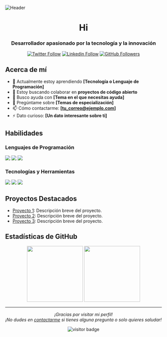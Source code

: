 <!-- Encabezado con imagen de portada -->
![Header](https://yourimageurl.com/header.png)

<h1 align="center">Hi </h1>
<h3 align="center">Desarrollador apasionado por la tecnología y la innovación</h3>

<!-- Badges de redes sociales y tecnologías -->
<p align="center">
  <a href="https://twitter.com/tu_usuario"><img alt="Twitter Follow" src="https://img.shields.io/twitter/follow/tu_usuario?style=social"></a>
  <a href="https://www.linkedin.com/in/tu_usuario/"><img alt="Linkedin Follow" src="https://img.shields.io/badge/LinkedIn-Sígueme-blue?style=social&logo=linkedin"></a>
  <a href="https://github.com/tu_usuario"><img alt="GitHub Followers" src="https://img.shields.io/github/followers/tu_usuario?style=social"></a>
</p>

<!-- Sección Acerca de mí -->
## Acerca de mí

- 🌱 Actualmente estoy aprendiendo **[Tecnología o Lenguaje de Programación]**
- 👯 Estoy buscando colaborar en **proyectos de código abierto**
- 🤔 Busco ayuda con **[Tema en el que necesitas ayuda]**
- 💬 Pregúntame sobre **[Temas de especialización]**
- 📫 Cómo contactarme: **[tu_correo@ejemplo.com]**
- ⚡ Dato curioso: **[Un dato interesante sobre ti]**

<!-- Sección de habilidades -->
## Habilidades

### Lenguajes de Programación
<p>
  <img src="https://img.shields.io/badge/-C%23-05122A?style=flat&logo=csharp&logoColor=white">
  <img src="https://img.shields.io/badge/-Python-05122A?style=flat&logo=python&logoColor=white">
  <img src="https://img.shields.io/badge/-JavaScript-05122A?style=flat&logo=javascript&logoColor=white">
  <!-- Agrega más iconos según tus habilidades -->
</p>

### Tecnologías y Herramientas
<p>
  <img src="https://img.shields.io/badge/-Git-05122A?style=flat&logo=git&logoColor=white">
  <img src="https://img.shields.io/badge/-Docker-05122A?style=flat&logo=docker&logoColor=white">
  <img src="https://img.shields.io/badge/-Visual%20Studio-05122A?style=flat&logo=visual-studio&logoColor=white">
  <!-- Agrega más iconos según tus habilidades -->
</p>

<!-- Sección de proyectos destacados -->
## Proyectos Destacados

- [Proyecto 1](https://github.com/tu_usuario/proyecto1): Descripción breve del proyecto.
- [Proyecto 2](https://github.com/tu_usuario/proyecto2): Descripción breve del proyecto.
- [Proyecto 3](https://github.com/tu_usuario/proyecto3): Descripción breve del proyecto.

<!-- Sección de estadísticas de GitHub -->
## Estadísticas de GitHub

<p align="center">
  <img height="180em" src="https://github-readme-stats.vercel.app/api?username=tu_usuario&show_icons=true&hide_border=true&theme=radical" />
  <img height="180em" src="https://github-readme-stats.vercel.app/api/top-langs/?username=tu_usuario&layout=compact&hide_border=true&theme=radical" />
</p>

<!-- Pie de página con agradecimiento -->
---

<p align="center">
  <i>¡Gracias por visitar mi perfil!</i>
  <br>
  <i>¡No dudes en <a href="mailto:tu_correo@ejemplo.com">contactarme</a> si tienes alguna pregunta o solo quieres saludar!</i>
</p>

<p align="center">
  <img src="https://visitor-badge.glitch.me/badge?page_id=tu_usuario.tu_usuario" alt="visitor badge"/>
</p>
